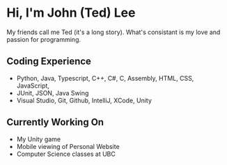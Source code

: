 # Hi, I'm John (Ted) Lee
My friends call me Ted (it's a long story). What's consistant is my love and passion for programming.
## Coding Experience
- Python, Java, Typescript, C++, C#, C, Assembly, HTML, CSS, JavaScript,
- JUnit, JSON, Java Swing
- Visual Studio, Git, Github, IntelliJ, XCode, Unity
## Currently Working On
- My Unity game
- Mobile viewing of Personal Website
- Computer Science classes at UBC

